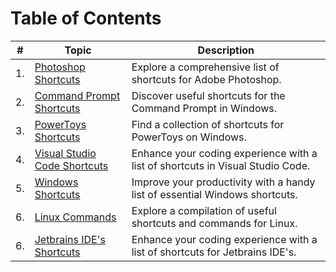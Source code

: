# Table of Contents

| #  | Topic                                         | Description                                                                    |
|----|-----------------------------------------------|--------------------------------------------------------------------------------|
| 1. | [Photoshop Shortcuts](Photoshop.md)           | Explore a comprehensive list of shortcuts for Adobe Photoshop.                 |
| 2. | [Command Prompt Shortcuts](command_prompt.md) | Discover useful shortcuts for the Command Prompt in Windows.                   |
| 3. | [PowerToys Shortcuts](powerToys.md)           | Find a collection of shortcuts for PowerToys on Windows.                       |
| 4. | [Visual Studio Code Shortcuts](vscode.md)     | Enhance your coding experience with a list of shortcuts in Visual Studio Code. |
| 5. | [Windows Shortcuts](windows.md)               | Improve your productivity with a handy list of essential Windows shortcuts.    |
| 6. | [Linux Commands](linux_commands.md)           | Explore a compilation of useful shortcuts and commands for Linux.              |
| 6. | [Jetbrains IDE's Shortcuts](jetbrains.md)     | Enhance your coding experience with a list of shortcuts for Jetbrains IDE's.   |
